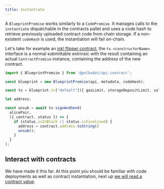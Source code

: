 ```yaml
---
title: Instantiate
---
```


A `BlueprintPromise` works similarly to a `CodePromise`. It manages calls to the `instantiate` dispatchable in the contracts pallet and uses a code hash to retrieve previously uploaded contract code from chain storage.
If a non-existent `codeHash` is used, the instantiation will fail on-chain. 


Let's take for example an [ink! flipper contract](https://github.com/paritytech/ink/tree/master/examples/flipper/lib.rs), the `tx.<constructorName>` interface is a normal submittable extrinsic with the result containing an actual `ContractPromise` instance, containing the address of the new contract.

```javascript
import { BlueprintPromise } from '@polkadot/api-contract';

const blueprint = new BlueprintPromise(api, metadata, codeHash);

const tx = blueprint.tx["default"]({ gasLimit, storageDepositLimit, salt });

let address;

const unsub = await tx.signAndSend(
  alicePair,
  ({ contract, status }) => {
    if (status.isInBlock || status.isFinalized) {
      address = contract.address.toString()
      unsub();
    }
  }
);
```

## Interact with contracts

We have made it this far. At this point you should be familiar with code deployments as well as contract instantiation, next up [we will read a contract value](contract.read.md).
